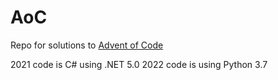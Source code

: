 # AoC
Repo for solutions to <a href="https://adventofcode.com/">Advent of Code</a>

2021 code is C# using .NET 5.0
2022 code is using Python 3.7
